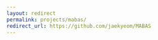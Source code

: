 ```yaml
---
layout: redirect
permalink: projects/mabas/
redirect_url: https://github.com/jaekyeom/MABAS 
---
```

